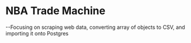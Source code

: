 # NBA Trade Machine

--Focusing on scraping web data, converting array of objects to CSV, and importing it onto Postgres